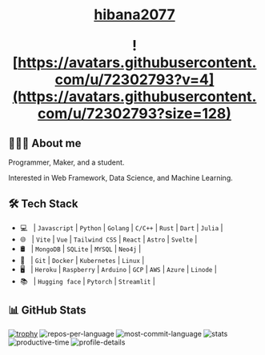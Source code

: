 <!--
 * @Author: hibana2077 hibana2077@gmail.com
 * @Date: 2024-03-27 13:39:37
 * @LastEditors: hibana2077 hibana2077@gmail.com
 * @LastEditTime: 2024-04-09 09:20:14
 * @FilePath: \hibana2077\README.md
 * @Description: 这是默认设置,请设置`customMade`, 打开koroFileHeader查看配置 进行设置: https://github.com/OBKoro1/koro1FileHeader/wiki/%E9%85%8D%E7%BD%AE
-->

<h1 align="center">
  <a href="https://hibana2077.com">hibana2077</a>

  <br />

  ![https://avatars.githubusercontent.com/u/72302793?v=4](https://avatars.githubusercontent.com/u/72302793?size=128)
</h1>

## 👨🏻‍💻 About me

Programmer, Maker, and a student.

Interested in Web Framework, Data Science, and Machine Learning.

## 🛠 Tech Stack

- 💻 &nbsp; | `Javascript` | `Python` | `Golang` | `C/C++` | `Rust` | `Dart` | `Julia` |
- 🌐 &nbsp; | `Vite` | `Vue` | `Tailwind CSS` | `React` | `Astro` | `Svelte` |
- 🛢 &nbsp; | `MongoDB` | `SQLite` | `MYSQL` | `Neo4j` |
- 🔧 &nbsp; | `Git` | `Docker` | `Kubernetes` | `Linux` |
- 🖥 &nbsp; | `Heroku` | `Raspberry` | `Arduino` | `GCP` | `AWS` | `Azure` | `Linode` |
- 📚 &nbsp; | `Hugging face` | `Pytorch` | `Streamlit` |

## 📊 GitHub Stats

[![trophy](https://github-profile-trophy.vercel.app/?username=hibana2077&title=Stars,Followers,Commits,Repositories,MultipleLang,PullRequest&theme=flat)](https://github.com/ryo-ma/github-profile-trophy)
![repos-per-language](https://github-profile-summary-cards.vercel.app/api/cards/repos-per-language?username=hibana2077&theme=vue)
![most-commit-language](https://github-profile-summary-cards.vercel.app/api/cards/most-commit-language?username=hibana2077&theme=vue)
![stats](https://github-profile-summary-cards.vercel.app/api/cards/stats?username=hibana2077&theme=vue)
![productive-time](https://github-profile-summary-cards.vercel.app/api/cards/productive-time?username=hibana2077&theme=vue&utcOffset=+8)
![profile-details](https://github-profile-summary-cards.vercel.app/api/cards/profile-details?username=hibana2077&theme=vue)
